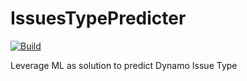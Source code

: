 # IssuesTypePredicter

[![Build](https://github.com/DynamoDS/IssuesTypePredicter/actions/workflows/build.yml/badge.svg)](https://github.com/DynamoDS/IssuesTypePredicter/actions/workflows/build.yml)

Leverage ML as solution to predict Dynamo Issue Type
